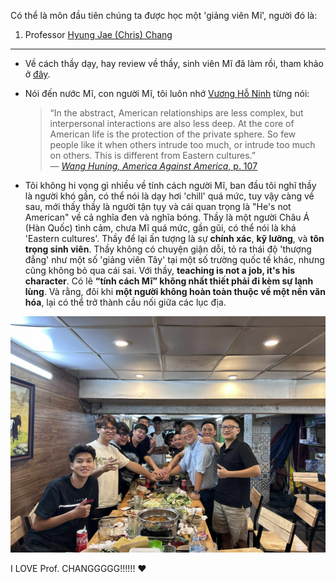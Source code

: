 Có thể là môn đầu tiên chúng ta được học một 'giảng viên Mĩ', người đó là:

1. Professor [Hyung Jae (Chris) Chang](https://spectrum.troy.edu/hjchang/)

---

- Về cách thầy dạy, hay review về thầy, sinh viên Mĩ đã làm rồi, tham khảo ở [đây](https://www.ratemyprofessors.com/professor/2138262).

- Nói đến nước Mĩ, con người Mĩ, tôi luôn nhớ [Vương Hỗ Ninh](https://vi.wikipedia.org/wiki/V%C6%B0%C6%A1ng_H%E1%BB%97_Ninh) từng nói:

  > “In the abstract, American relationships are less complex, but interpersonal interactions are also less deep. At the core of American life is the protection of the private sphere. So few people like it when others intrude too much, or intrude too much on others. This is different from Eastern cultures.”  
  > — [*Wang Huning, America Against America*, p. 107](../the%20reason%2C%20for%20you%20-%20me%20-%20us%2C%20future%20trojans%20204d9622fa1980d39d31c68f0bdb5fa0/America%20Against%20America.pdf) 

- Tôi không hi vọng gì nhiều về tính cách người Mĩ, ban đầu tôi nghĩ thầy là người khó gần, có thể nói là dạy hơi 'chill' quá mức, tuy vậy càng về sau, mới thấy thầy là người tận tụy và cái quan trọng là "He's not American" về cả nghĩa đen và nghĩa bóng. Thầy là một người Châu Á (Hàn Quốc) tình cảm, chưa Mĩ quá mức, gần gũi, có thể nói là khá 'Eastern cultures'. Thầy để lại ấn tượng là sự **chính xác**, **kỹ lưỡng**, và **tôn trọng sinh viên**. Thầy không có chuyện giận dỗi, tỏ ra thái độ 'thượng đẳng' như một số 'giảng viên Tây' tại một số trường quốc tế khác, nhưng cũng không bỏ qua cái sai. Với thầy, **teaching is not a job, it's his character**. Có lẽ **“tính cách Mĩ” không nhất thiết phải đi kèm sự lạnh lùng**. Và rằng, đôi khi **một người không hoàn toàn thuộc về một nền văn hóa**, lại có thể trở thành cầu nối giữa các lục địa.

<img title="" src="../the%20reason,%20for%20you%20-%20me%20-%20us,%20future%20trojans%20204d9622fa1980d39d31c68f0bdb5fa0/image3.jpeg" alt="image3.jpeg" data-align="center">

I LOVE Prof. CHANGGGGG!!!!!! ❤️
